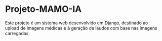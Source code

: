 # Projeto-MAMO-IA
Este projeto é um sistema web desenvolvido em Django, destinado ao upload de imagens médicas e à geração de laudos com base nas imagens carregadas.
